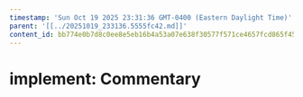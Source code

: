 ```yaml
---
timestamp: 'Sun Oct 19 2025 23:31:36 GMT-0400 (Eastern Daylight Time)'
parent: '[[../20251019_233136.5555fc42.md]]'
content_id: bb774e0b7d8c0ee8e5eb16b4a53a07e638f30577f571ce4657fcd865f45f3a53
---
```


# implement: Commentary
